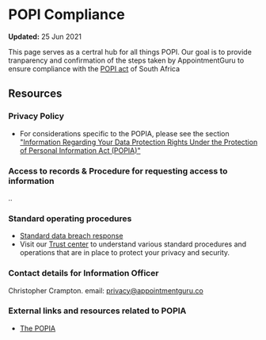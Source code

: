 # POPI Compliance

**Updated:** 25 Jun 2021

This page serves as a certral hub for all things POPI. Our goal is to provide tranparency and confirmation of the steps taken by AppointmentGuru to ensure compliance with the
<a href='https://popia.co.za/' target='_blank'  >POPI act</a> of South Africa

## Resources

### Privacy Policy

* For considerations specific to the POPIA, please see the section ["Information Regarding Your Data Protection Rights Under the Protection of Personal Information Act (POPIA)"](/privacy/#popi)

### Access to records & Procedure for requesting access to information

..

### Standard operating procedures

* [Standard data breach response]()
* Visit our [Trust center](https://appointmentguru.trust.page/) to understand various standard procedures and operations that are in place to protect your privacy and security.

### Contact details for Information Officer

Christopher Crampton. email: <a href="mailto:privacy@appointmentguru.co" >privacy@appointmentguru.co</a>

### External links and resources related to POPIA

* [The POPIA](https://popia.co.za/)
